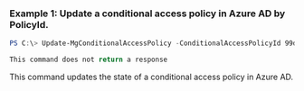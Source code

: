 ### Example 1: Update a conditional access policy in Azure AD by PolicyId.
```powershell
PS C:\> Update-MgConditionalAccessPolicy -ConditionalAccessPolicyId 99dac946-5c4a-42de-ac16-76159af6a584 -State "disabled"

This command does not return a response
```

This command updates the state of a conditional access policy in Azure AD.

